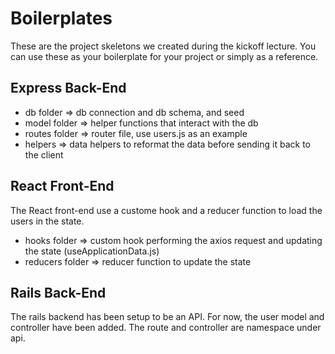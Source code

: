 # Boilerplates

These are the project skeletons we created during the kickoff lecture. You can use these as your boilerplate for your project or simply as a reference.

## Express Back-End

- db folder => db connection and db schema, and seed
- model folder => helper functions that interact with the db
- routes folder => router file, use users.js as an example
- helpers => data helpers to reformat the data before sending it back to the client

## React Front-End

The React front-end use a custome hook and a reducer function to load the users in the state.

- hooks folder => custom hook performing the axios request and updating the state (useApplicationData.js)
- reducers folder => reducer function to update the state

## Rails Back-End

The rails backend has been setup to be an API. For now, the user model and controller have been added. The route and controller are namespace under api.

